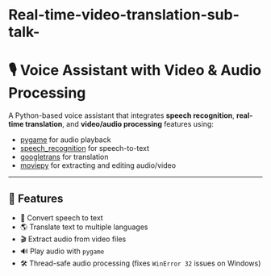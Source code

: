 # Real-time-video-translation-sub-talk-

# 🎙️ Voice Assistant with Video & Audio Processing

A Python-based voice assistant that integrates **speech recognition**, **real-time translation**, and **video/audio processing** features using:

- [pygame](https://www.pygame.org) for audio playback
- [speech_recognition](https://pypi.org/project/SpeechRecognition/) for speech-to-text
- [googletrans](https://pypi.org/project/googletrans/) for translation
- [moviepy](https://zulko.github.io/moviepy/) for extracting and editing audio/video

---

## 📌 Features
- 🎤 Convert speech to text
- 🌎 Translate text to multiple languages
- 🎬 Extract audio from video files
- 🔊 Play audio with `pygame`
- 🛠 Thread-safe audio processing (fixes `WinError 32` issues on Windows)
